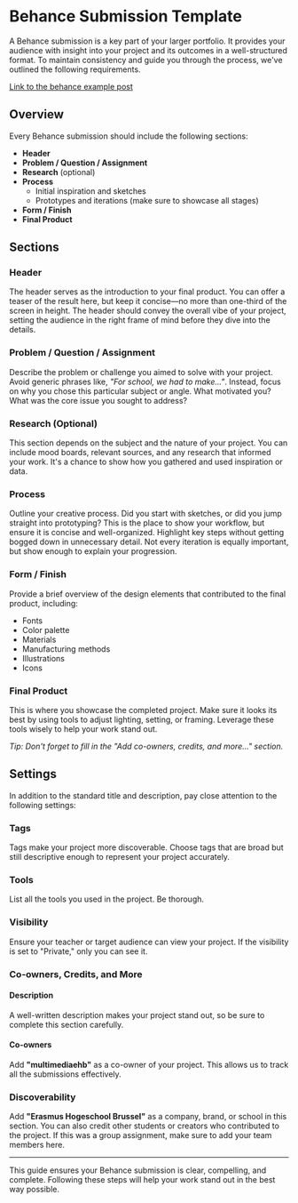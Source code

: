 # Behance Submission Template

A Behance submission is a key part of your larger portfolio. It provides your audience with insight into your project and its outcomes in a well-structured format. To maintain consistency and guide you through the process, we've outlined the following requirements.

[Link to the behance example post](https://www.behance.net/gallery/207833237/Template-for-behance)

## Overview
Every Behance submission should include the following sections:

- **Header**
- **Problem / Question / Assignment**
- **Research** (optional)
- **Process**
  - Initial inspiration and sketches
  - Prototypes and iterations (make sure to showcase all stages)
- **Form / Finish**
- **Final Product**

## Sections

### Header
The header serves as the introduction to your final product. You can offer a teaser of the result here, but keep it concise—no more than one-third of the screen in height. The header should convey the overall vibe of your project, setting the audience in the right frame of mind before they dive into the details.

### Problem / Question / Assignment
Describe the problem or challenge you aimed to solve with your project. Avoid generic phrases like, _"For school, we had to make..."_. Instead, focus on why you chose this particular subject or angle. What motivated you? What was the core issue you sought to address?

### Research (Optional)
This section depends on the subject and the nature of your project. You can include mood boards, relevant sources, and any research that informed your work. It's a chance to show how you gathered and used inspiration or data.

### Process
Outline your creative process. Did you start with sketches, or did you jump straight into prototyping? This is the place to show your workflow, but ensure it is concise and well-organized. Highlight key steps without getting bogged down in unnecessary detail. Not every iteration is equally important, but show enough to explain your progression.

### Form / Finish
Provide a brief overview of the design elements that contributed to the final product, including:

- Fonts
- Color palette
- Materials
- Manufacturing methods
- Illustrations
- Icons

### Final Product
This is where you showcase the completed project. Make sure it looks its best by using tools to adjust lighting, setting, or framing. Leverage these tools wisely to help your work stand out.

*Tip: Don't forget to fill in the "Add co-owners, credits, and more…" section.*

## Settings

In addition to the standard title and description, pay close attention to the following settings:

### Tags
Tags make your project more discoverable. Choose tags that are broad but still descriptive enough to represent your project accurately.

### Tools
List all the tools you used in the project. Be thorough.

### Visibility
Ensure your teacher or target audience can view your project. If the visibility is set to "Private," only you can see it.

### Co-owners, Credits, and More
#### Description
A well-written description makes your project stand out, so be sure to complete this section carefully.

#### Co-owners
Add **"multimediaehb"** as a co-owner of your project. This allows us to track all the submissions effectively.

### Discoverability
Add **"Erasmus Hogeschool Brussel"** as a company, brand, or school in this section. You can also credit other students or creators who contributed to the project. If this was a group assignment, make sure to add your team members here.

---

This guide ensures your Behance submission is clear, compelling, and complete. Following these steps will help your work stand out in the best way possible.
